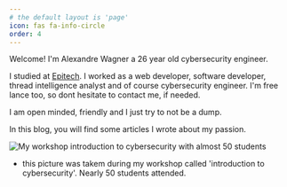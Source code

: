```yaml
---
# the default layout is 'page'
icon: fas fa-info-circle
order: 4
---
```


Welcome! I'm Alexandre Wagner a 26 year old cybersecurity engineer. 

I studied at [Epitech](https://www.epitech.eu/en/).
I worked as a web developer, software developer, thread intelligence analyst and of course cybersecurity engineer.
I'm free lance too, so dont hesitate to contact me, if needed.

I am open minded, friendly and I just try to not be a dump. 

In this blog, you will find some articles I wrote about my passion.

![My workshop introduction to cybersecurity with almost 50 students](/assets/introduction-cybersecurite-epitech.jpg)
- this picture was takem during my workshop called 'introduction to cybersecurity'. Nearly 50 students attended.
